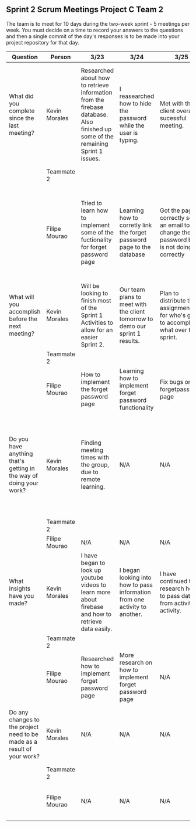 ## Sprint 2 Scrum Meetings Project C Team 2
The team is to meet for 10 days during the two-week sprint - 5 meetings per week. You must decide on a time to record your answers to the questions and then a single commit of the day's responses is to be made into your project repository for that day.

Question    |          Person                                             | 3/23 | 3/24 | 3/25 | 3/27 | 3/28 | 3/30 | 4/1 |4/3 | 4/4 am | 4/4 pm |
------------|---------------------------------------------------------------------|-----|-----|-----|-----|-----|-----|-----|----|-----|-----|                                                              
| What did you complete since the last meeting? | Kevin Morales|   Researched about how to retrieve information from the firebase database. Also finished up some of the remaining Sprint 1 issues. | I reasearched how to hide the password while the user is typing. | Met with the client overall sucessful meeting. | I began to research into my assignments, and how to create notifications and send data to and from activities. | I made the basic xml for the team creation activity. However, need to transfer data more efficiently.  | Finished the xml and began to have the code up and running transfering the coach's name and sport played.| Made the basic xml file for the team home page | I have begean to try and fix out authentication issue, however applicaiton continues to crash. | Have been unable to fix authentication issue, however have been working on the format for the team home page for non subscribers | I finished the format for the team home page for both subscribers and non, and filled with sample information, as unable to login due to this authentication issue.
|            | Teammate 2 |   
|            | Filipe Mourao | Tried to learn how to implement some of the fuctionality for forget password page| Learning how to corretly link the forget password page to the database| Got the page to correctly send an email to change the password but it is not doing it correctly| For some reason the code to the forget password page has disappered|  While trying to write the code back for the forget password page, I am currently researching on how to implement the event page| Mapped out how the event page will be displayed for the users| Started working on the fuctionality of the event page and the sign in page as well| the sign in page is not working correctly but still trying to figure out the problem| Sign in page is outputting the correct messages but still not able to sign in|Currently working on the bugs to the sign in page as well as the event page|
| What will you accomplish before the next meeting? | Kevin Morales| Will be looking to finish most of the Sprint 1 Activities to allow for an easier Sprint 2.  | Our team plans to meet with the client tomorrow to demo our sprint 1 results. | Plan to distribute the assignments for who's going to accomplish what over this sprint. | I plan to have the layout of the team creation to be made. | I plan to finish the layout of the xml and begin on the code for the team creation. | Plan to make the team home page xml | I plan to have the code for the team home page up and running | Fix authenicaiton issue | Finish the format for the Team home pages | I plan to redo our authentication system, at the beginning of sprint 3 (Sunday 4/5)
|            | Teammate 2 |   
|            | Filipe Mourao | How to implement the forget password page| Learning how to implement forget password functionality| Fix bugs on forgetpassword page| Working on getting the code back from forget password page| How to implement event page| Finish XML diagram for event page| Fixing sign in page bugs| Working on bugs for sign in page| Fixing bugs for sign in page and event page| Working on bugs|
| Do you have anything that's getting in the way of doing your work? | Kevin Morales| Finding meeting times with the group, due to remote learning. | N/A | N/A | N/A | The application continues to crash due to trying to send data through intents.  | N/A | The authentication of our application has began to stop working, not sending verification emails, creating accounts. Will be looking into how to fix this problem.  | Authentication issue| N/A will be using sample information | Authentication issue | 
|            | Teammate 2 |   
|            | Filipe Mourao | N/A | N/A | N/A | N/A | N/A | N/A | Upcoming Tests| Upcoming tests| School work| N/A |
| What insights have you made? |Kevin Morales| I have began to look up youtube videos to learn more about firebase and how to retrieve data easily. | I began looking into how to pass information from one activity to another. | I have continued to research how to pass data from activity to activity. | N/A | Looked into how to send the data, once again as I have made mistakes. | Researching how I should store the team information. | Research why our firebase authentication is not working properly. | I have been looking into youtube videos to see if there is alternative methods to use authentication with firebase.|  I began looking to see if we will need to cut features, such as messaging in order to produce a good product | N/A
|            | Teammate 2 |   
|            | Filipe Mourao | Researched how to implement forget password page| More research on how to implement forget password page| N/A| Figuring out github| Researching event page| XML structure for event page| N/A| bugs for sign in page| Bugs on sign in page| N/A|
| Do any changes to the project need to be made as a result of your work? |Kevin Morales| N/A | N/A | N/A | N/A | N/A | N/A | N/A | May need to restart our authentication, in order to link our team pages. | May need to cut some features from the project such as messaging, will be to be determined | N/A |
|            | Teammate 2 |   
|            | Filipe Mourao | N/A| N/A | N/A | Reupload forget password code | N/A | N/A | Have the sign up page link back to MainActivity page|  N/A |  N/A | N/A |    
